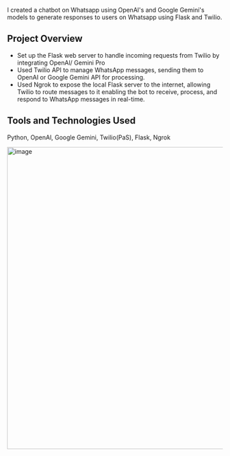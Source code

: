I created a chatbot on Whatsapp using OpenAl's and Google Gemini's models to generate responses to
users on Whatsapp using Flask and Twilio.
## Project Overview
- Set up the Flask web server to handle incoming requests from Twilio by integrating OpenAl/ Gemini Pro
- Used Twilio API to manage WhatsApp messages, sending them to OpenAI or Google Gemini API for
processing.
- Used Ngrok to expose the local Flask server to the internet, allowing Twilio to route messages to it
enabling the bot to receive, process, and respond to WhatsApp messages in real-time.
## Tools and Technologies Used
Python, OpenAl, Google Gemini, Twilio(PaS), Flask, Ngrok

<img width="704" alt="image" src="https://github.com/user-attachments/assets/59456a73-775e-4552-8cd9-afb677206e3e">

